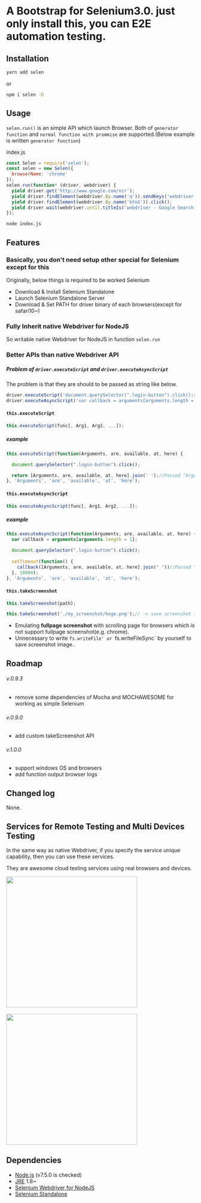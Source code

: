 # A Bootstrap for Selenium3.0. just only install this, you can E2E automation testing.

## Installation
```sh
yarn add selen
```
or
```sh
npm i selen -D
```

## Usage

`selen.run()` is an simple API which launch Browser. Both of `generator function` and `normal function with prommise` are supported.(Below example is written `generator function`) 

index.js
```js
const Selen = require('selen');
const selen = new Selen({
  browserName: 'chrome'
});
selen.run(function* (driver, webdriver) {
  yield driver.get('http://www.google.com/ncr');
  yield driver.findElement(webdriver.By.name('q')).sendKeys('webdriver');
  yield driver.findElement(webdriver.By.name('btnG')).click();
  yield driver.wait(webdriver.until.titleIs('webdriver - Google Search'), 5000);
});
```
```sh
node index.js
```

## Features

### Basically, you don't need setup other special for Selenium except for this
Originally, below things is required to be worked Selenium

- Download & Install Selenium Standalone
- Launch Selenium Standalone Server
- Download & Set PATH for driver binary of each browsers(except for safari10~)

### Fully Inherit native Webdriver for NodeJS
So writable native Webdriver for NodeJS in function `selen.run`

### Better APIs than native Webdriver API

##### Problem of `driver.executeScript` and `driver.executeAsyncScript`
The problem is that they are should to be passed as string like below.

```js
driver.executeScript('document.querySelector(".login-button").click();return [Arguments, are, available, at, here].join(" ");');
driver.executeAsyncScript('var callback = arguments[arguments.length = 1];document.querySelector(".login-button").click();setTimeout(function() {callback([Arguments, are, available, at, here].join(" "))}, 10000);')
```

#### `this.executeScript`

```js
this.executeScript(func[, Arg1, Arg2, ...]);
```

##### example
```js
this.executeScript(function(Arguments, are, available, at, here) {

  document.querySelector(".login-button").click();

  return [Arguments, are, available, at, here].join(' ');//Passed "Arguments are available at here;"
}, 'Arguments', 'are', 'available', 'at', 'here');
```

#### `this.executeAsyncScript`

```js
this.executeAsyncScript(func[, Arg1, Arg2, ...]);
```

##### example
```js
this.executeAsyncScript(function(Arguments, are, available, at, here) {
  var callback = arguments[arguments.length = 1];

  document.querySelector(".login-button").click();
 
  setTimeout(function() {
    callback([Arguments, are, available, at, here].join(" "))//Passed "Arguments are available at here;"
  }, 10000);
}, 'Arguments', 'are', 'available', 'at', 'here');
```

#### `this.takeScreenshot`

```js
this.takeScreenshot(path);
```

```js
this.takeScreenshot('./my_screenshot/hoge.png');// -> save screenshot into specified path
```

- Emulating **fullpage screenshot** with scrolling page for browsers which is not support fullpage screenshot(e.g. chrome).
- Unnecessary to write `fs.writeFile' or `fs.writeFileSync` by yourself to save screenshot image..


## Roadmap

###### v.0.9.3

- remove some dependencies of Mocha and MOCHAWESOME for working as simple Selenium

###### v.0.9.0

- add custom takeScreenshot API

###### v.1.0.0

- support windows OS and browsers
- add function output browser logs

## Changed log

None.


## Services for Remote Testing and Multi Devices Testing

In the same way as native Webdriver, if you specify the service unique capability, then you can use these services.

They are awesome cloud testing services using real browsers and devices.

<a href="https://www.browserstack.com/"><img src="https://style-validator.io/img/browserstack-logo.svg" width="350" style="vertical-align: middle;"></a><br>
<br>
<a href="https://saucelabs.com/"><img src="https://saucelabs.com/content/images/logo@2x.png" width="350" style="vertical-align: middle;"></a><br>


## Dependencies
- [Node.js](https://nodejs.org/) (v7.5.0 is checked)
- [JRE](https://java.com/ja/download/) 1.8~
- [Selenium Webdriver for NodeJS](https://www.npmjs.com/package/selenium-webdriver)
- [Selenium Standalone](https://www.npmjs.com/package/selenium-standalone)
